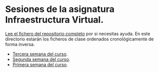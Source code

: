 # Sesiones de la asignatura Infraestructura Virtual.

[Lee el fichero del repositorio completo](../README.md) por si
necesitas ayuda. En este directorio estarán los ficheros de clase
ordenados cronológicamente de forma inversa.

* [Tercera semana del curso](semana-03.md).
* [Segunda semana del curso](semana-02.md).
* [Primera semana del curso](semana-01.md).

